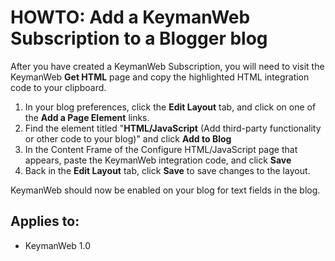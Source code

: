 # HOWTO: Add a KeymanWeb Subscription to a Blogger blog

<p>After you have created a KeymanWeb Subscription, you will need to visit the KeymanWeb <b>Get HTML</b> page and copy the highlighted HTML integration code to your clipboard.</p>

<ol>
<li>In your blog preferences, click the <b>Edit Layout</b> tab, and click on one of the <b>Add a Page Element</b> links.</li>
<li>Find the element titled "<b>HTML/JavaScript</b> (Add third-party functionality or other code to your blog)" and click <b>Add to Blog</b></li>
<li>In the Content Frame of the Configure HTML/JavaScript page that appears, paste the KeymanWeb integration code, and click <b>Save</b></li>
<li>Back in the <b>Edit Layout</b> tab, click <b>Save</b> to save changes to the layout.</li>
</ol>

<p>KeymanWeb should now be enabled on your blog for text fields in the blog.</p>

## Applies to:
 * KeymanWeb 1.0
